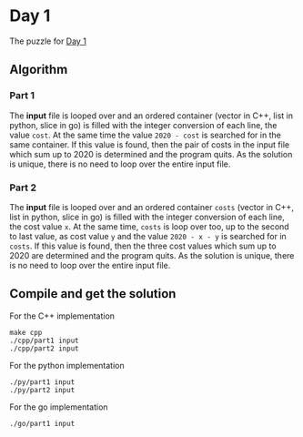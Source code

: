 # Day 1

The puzzle for [Day 1](https://adventofcode.com/2020/day/1)

## Algorithm

### Part 1
The **input** file is looped over and an ordered container (vector in C++, list in python, slice in go) is filled with the integer conversion of each line, the value `cost`.
At the same time the value `2020 - cost` is searched for in the same container.
If this value is found, then the pair of costs in the input file which sum up to 2020 is determined and the program quits.
As the solution is unique, there is no need to loop over the entire input file.

### Part 2
The **input** file is looped over and an ordered container `costs` (vector in C++, list in python, slice in go) is filled with the integer conversion of each line, the cost value `x`.
At the same time, `costs` is loop over too, up to the second to last value, as cost value `y` and the value `2020 - x - y` is searched for in `costs`.
If this value is found, then the three cost values which sum up to 2020 are determined and the program quits.
As the solution is unique, there is no need to loop over the entire input file.

## Compile and get the solution

For the C++ implementation
```
make cpp
./cpp/part1 input
./cpp/part2 input
```

For the python implementation
```
./py/part1 input
./py/part2 input
```

For the go implementation
```
./go/part1 input
```
